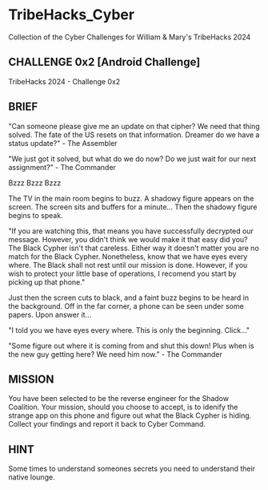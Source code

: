 # TribeHacks_Cyber
Collection of the Cyber Challenges for William &amp; Mary's TribeHacks 2024

## CHALLENGE 0x2 [Android Challenge]
TribeHacks 2024 - Challenge 0x2

## BRIEF
"Can someone please give me an update on that cipher? We need that thing solved. The fate of the US resets on that information. Dreamer do we have a status update?" - The Assembler

"We just got it solved, but what do we do now? Do we just wait for our next assignment?" - The Commander

Bzzz Bzzz Bzzz

The TV in the main room begins to buzz. A shadowy figure appears on the screen. The screen sits and buffers for a minute... Then the shadowy figure begins to speak.

"If you are watching this, that means you have successfully decrypted our message. However, you didn't think we would make it that easy did you? The Black Cypher isn't that careless. Either way it doesn't matter you are no match for the Black Cypher. Nonetheless, know that we have eyes every where. The Black shall not rest until our mission is done. However, if you wish to protect your little base of operations, I recomend you start by picking up that phone."

Just then the screen cuts to black, and a faint buzz begins to be heard in the background. Off in the far corner, a phone can be seen under some papers. Upon answer it...

"I told you we have eyes every where. This is only the beginning. Click..."

"Some figure out where it is coming from and shut this down! Plus when is the new guy getting here? We need him now." - The Commander

## MISSION
You have been selected to be the reverse engineer for the Shadow Coalition. Your mission, should you choose to accept, is to idenify the strange app on this phone and figure out what the Black Cypher is hiding. Collect your findings and report it back to Cyber Command.

## HINT
Some times to understand someones secrets you need to understand their native lounge. 